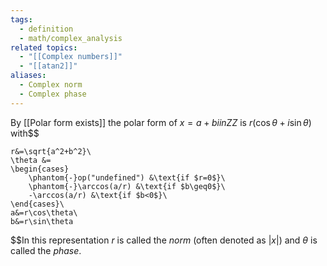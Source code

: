 ```yaml
---
tags:
  - definition
  - math/complex_analysis
related topics:
  - "[[Complex numbers]]"
  - "[[atan2]]"
aliases:
  - Complex norm
  - Complex phase
---
```

By [[Polar form exists]] the polar form of $x=a+bi in ZZ$ is $r(\cos\theta+i\sin\theta)$ with$$

	r&=\sqrt{a^2+b^2}\
	\theta &= 
	\begin{cases}
		\phantom{-}op("undefined") &\text{if $r=0$}\
		\phantom{-}\arccos(a/r) &\text{if $b\geq0$}\
		-\arccos(a/r) &\text{if $b<0$}\
	\end{cases}\
	a&=r\cos\theta\
	b&=r\sin\theta
$$In this representation $r$ is called the _norm_ (often denoted as $|x|$) and $\theta$ is called the _phase_.